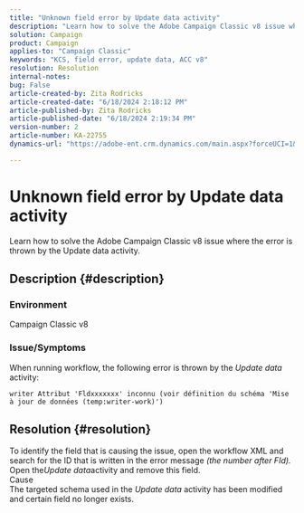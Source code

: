```yaml
---
title: "Unknown field error by Update data activity"
description: "Learn how to solve the Adobe Campaign Classic v8 issue where the error is thrown by the Update data activity."
solution: Campaign
product: Campaign
applies-to: "Campaign Classic"
keywords: "KCS, field error, update data, ACC v8"
resolution: Resolution
internal-notes: 
bug: False
article-created-by: Zita Rodricks
article-created-date: "6/18/2024 2:18:12 PM"
article-published-by: Zita Rodricks
article-published-date: "6/18/2024 2:19:34 PM"
version-number: 2
article-number: KA-22755
dynamics-url: "https://adobe-ent.crm.dynamics.com/main.aspx?forceUCI=1&pagetype=entityrecord&etn=knowledgearticle&id=7bbb6397-7d2d-ef11-840a-002248084fbb"

---
```

# Unknown field error by Update data activity


Learn how to solve the Adobe Campaign Classic v8 issue where the error is thrown by the Update data activity.

## Description {#description}


### Environment

Campaign Classic v8

### Issue/Symptoms

When running workflow, the following error is thrown by the *Update data* activity:

`writer Attribut 'Fldxxxxxxx' inconnu (voir définition du schéma 'Mise à jour de données (temp:writer-work)')`


## Resolution {#resolution}


To identify the field that is causing the issue, open the workflow XML and search for the ID that is written in the error message *(the number after FId).* Open the*Update data*activity and remove this field.
<br>Cause<br>
The targeted schema used in the *Update data* activity has been modified and certain field no longer exists.
